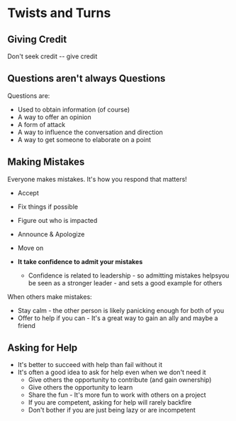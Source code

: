 # Twists and Turns

## Giving Credit

<p class='tip'>Don't seek credit -- give credit</p>

## Questions aren't always Questions

Questions are:

* Used to obtain information (of course)
* A way to offer an opinion
* A form of attack
* A way to influence the conversation and direction
* A way to get someone to elaborate on a point

## Making Mistakes

<p class='tip'>Everyone makes mistakes. It's how you respond that matters!</p>

* Accept
* Fix things if possible
* Figure out who is impacted
* Announce & Apologize
* Move on

* **It take confidence to admit your mistakes**
    * Confidence is related to leadership - so admitting mistakes helpsyou be seen as a stronger leader - and sets a good example for others

When others make mistakes:

* Stay calm - the other person is likely panicking enough for both of you
* Offer to help if you can - It's a great way to gain an ally and maybe a friend

## Asking for Help

* It's better to succeed with help than fail without it
* It's often a good idea to ask for help even when we don't need it
    * Give others the opportunity to contribute (and gain ownership)
    * Give others the opportunity to learn
    * Share the fun - It's more fun to work with others on a project
    * If you are competent, asking for help will rarely backfire
    * Don't bother if you are just being lazy or are incompetent